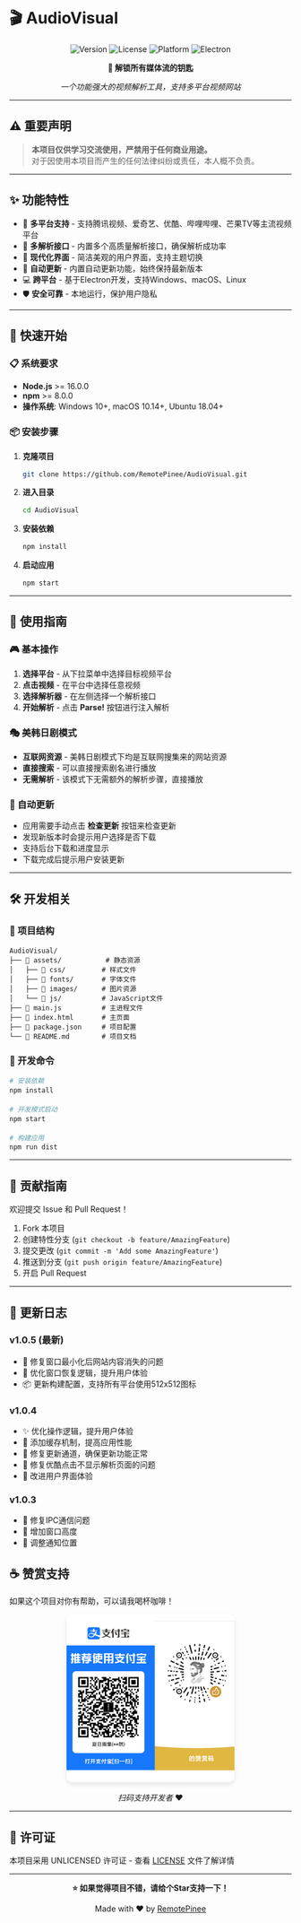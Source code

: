 # 🎬 AudioVisual

<div align="center">

![Version](https://img.shields.io/badge/version-1.0.5-blue.svg?style=for-the-badge&logo=semantic-release)
![License](https://img.shields.io/badge/license-UNLICENSED-red.svg?style=for-the-badge)
![Platform](https://img.shields.io/badge/platform-Windows%20%7C%20macOS%20%7C%20Linux-lightgrey.svg?style=for-the-badge)
![Electron](https://img.shields.io/badge/Electron-20+-47848F.svg?style=for-the-badge&logo=electron)

**🔑 解锁所有媒体流的钥匙**

*一个功能强大的视频解析工具，支持多平台视频网站*

</div>

---

## ⚠️ 重要声明

> **本项目仅供学习交流使用，严禁用于任何商业用途。**  
> 对于因使用本项目而产生的任何法律纠纷或责任，本人概不负责。

---

## ✨ 功能特性

- 🎯 **多平台支持** - 支持腾讯视频、爱奇艺、优酷、哔哩哔哩、芒果TV等主流视频平台
- 🔧 **多解析接口** - 内置多个高质量解析接口，确保解析成功率
- 🎨 **现代化界面** - 简洁美观的用户界面，支持主题切换
- 🚀 **自动更新** - 内置自动更新功能，始终保持最新版本
- 💻 **跨平台** - 基于Electron开发，支持Windows、macOS、Linux
- 🛡️ **安全可靠** - 本地运行，保护用户隐私

---

## 🚀 快速开始

### 📋 系统要求

- **Node.js** >= 16.0.0
- **npm** >= 8.0.0
- **操作系统**: Windows 10+, macOS 10.14+, Ubuntu 18.04+


### 📦 安装步骤

1. **克隆项目**
   ```bash
   git clone https://github.com/RemotePinee/AudioVisual.git
   ```

2. **进入目录**
   ```bash
   cd AudioVisual
   ```

3. **安装依赖**
   ```bash
   npm install
   ```

4. **启动应用**
   ```bash
   npm start
   ```

---

## 📖 使用指南

### 🎮 基本操作

1. **选择平台** - 从下拉菜单中选择目标视频平台
2. **点击视频** - 在平台中选择任意视频
3. **选择解析器** - 在左侧选择一个解析接口
4. **开始解析** - 点击 **Parse!** 按钮进行注入解析

### 🎭 美韩日剧模式

- **互联网资源** - 美韩日剧模式下均是互联网搜集来的网站资源
- **直接搜索** - 可以直接搜索剧名进行播放
- **无需解析** - 该模式下无需额外的解析步骤，直接播放

### 🔄 自动更新

- 应用需要手动点击 **检查更新** 按钮来检查更新
- 发现新版本时会提示用户选择是否下载
- 支持后台下载和进度显示
- 下载完成后提示用户安装更新

---

## 🛠️ 开发相关

### 📁 项目结构

```
AudioVisual/
├── 📁 assets/           # 静态资源
│   ├── 📁 css/         # 样式文件
│   ├── 📁 fonts/       # 字体文件
│   ├── 📁 images/      # 图片资源
│   └── 📁 js/          # JavaScript文件
├── 📄 main.js          # 主进程文件
├── 📄 index.html       # 主页面
├── 📄 package.json     # 项目配置
└── 📄 README.md        # 项目文档
```

### 🔧 开发命令

```bash
# 安装依赖
npm install

# 开发模式启动
npm start

# 构建应用
npm run dist
```

---

## 🤝 贡献指南

欢迎提交 Issue 和 Pull Request！

1. Fork 本项目
2. 创建特性分支 (`git checkout -b feature/AmazingFeature`)
3. 提交更改 (`git commit -m 'Add some AmazingFeature'`)
4. 推送到分支 (`git push origin feature/AmazingFeature`)
5. 开启 Pull Request

---

## 📝 更新日志

### v1.0.5 (最新)
- 🐛 修复窗口最小化后网站内容消失的问题
- 🔧 优化窗口恢复逻辑，提升用户体验
- 📦 更新构建配置，支持所有平台使用512x512图标

### v1.0.4
- ✨ 优化操作逻辑，提升用户体验
- 🚀 添加缓存机制，提高应用性能
- 🔧 修复更新通道，确保更新功能正常
- 🐛 修复优酷点击不显示解析页面的问题
- 💄 改进用户界面体验

### v1.0.3
- 🔧 修复IPC通信问题
- 📱 增加窗口高度
- 🎨 调整通知位置





## ☕ 赞赏支持

如果这个项目对你有帮助，可以请我喝杯咖啡！

<div align="center">
  <img src="assets/images/zf.jpg" alt="赞赏码" width="300" style="border-radius: 10px; box-shadow: 0 4px 8px rgba(0,0,0,0.1);"/>
  
  *扫码支持开发者* ❤️
</div>

---

## 📄 许可证

本项目采用 UNLICENSED 许可证 - 查看 [LICENSE](LICENSE) 文件了解详情

---

<div align="center">

**⭐ 如果觉得项目不错，请给个Star支持一下！**

Made with ❤️ by [RemotePinee](https://github.com/RemotePinee)

</div>